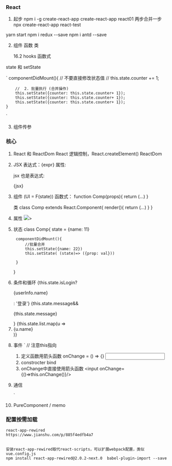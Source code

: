 ### React

1. 起步
   npm i -g create-react-app
   create-react-app react01
   两步合并一步
   npx create-react-app react-test

yarn start
npm i redux --save
npm i antd --save

2. 组件
   函数
   类

   16.2 hooks 函数式

state 和 setState

`
componentDidMount(){
// 不要直接修改状态值
// this.state.counter += 1;

        //  2. 批量执行 (合并操作)
        this.setState({counter: this.state.counter+ 1});
        this.setState({counter: this.state.counter+ 1});
        this.setState({counter: this.state.counter+ 1});
    }

`

3. 组件传参

### 核心

1. React 和 ReactDom
   React 逻辑控制，React.createElement()
   ReactDom

2. JSX
   表达式：{expr}
   属性: <div id={expr}></div>
   jsx 也是表达式: <p>{jsx}</p>

3. 组件 (UI = F(state))
   函数式：
   function Comp(props){
       return (...)
   }

   类
   class Comp extends React.Component{
       render(){
           return (...)
       }
   }

4. 属性
    <Comp name="" style={{...}} /> 
    <img src={} />>

5. 状态
    class Comp{
        state = {name: 11}

        componentDidMount(){
            //批量合并
            this.setState({name: 22})
            this.setState( (state)=> ({prop: val}))

        }
    }

6. 条件和循环
{this.state.isLogin? <p>{userInfo.name}</p>: '登录'}
{this.state.message&&<p>{this.state.message}</p>}
{this.state.list.map(u => <li>{u.name}</li>)}

7. 事件
    `
    // 注意this指向
    1. 定义函数用箭头函数
        onChange = () => {}
        <input onChange={this.onChange}/>
    2. constrocter bind
    3. onChange中直接使用箭头函数
        <input onChange={()=>this.onChange()}/>

8. 通信
    <Com title ={} onSubmit = {this.onSubmit}>
        
    `
9. PureComponent  / memo



### 配置按需加载

    react-app-rewired 
    https://www.jianshu.com/p/885f4edfb4a7


    安装react-app-rewired取代react-scripts，可以扩展webpack配置，类似vue.config.js
    npm install react-app-rewired@2.0.2-next.0  babel-plugin-import --save
